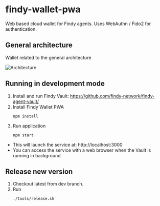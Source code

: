 # findy-wallet-pwa

Web based cloud wallet for Findy agents. Uses WebAuthn / Fido2 for authentication.

## General architecture

Wallet related to the general architecture

![Architecture](./docs/arch-drawio.png)


## Running in development mode

1. Install and run Findy Vault: https://github.com/findy-network/findy-agent-vault/
2. Install Findy Wallet PWA
   ```
   npm install
   ```
3. Run application
   ```
   npm start
   ```

- This will launch the service at: http://localhost:3000
- You can access the service with a web browser when the Vault is running in background

## Release new version

1. Checkout latest from dev branch.
1. Run
   ```
   ./tools/release.sh
   ```
